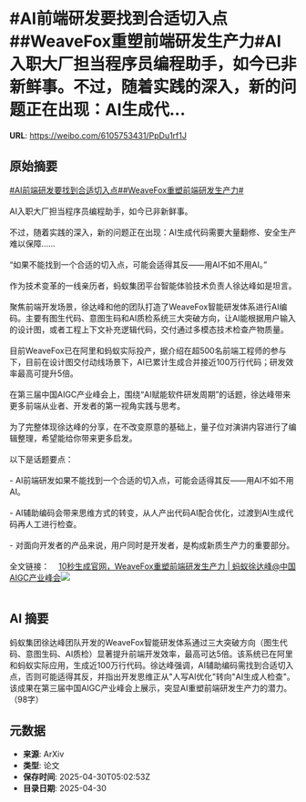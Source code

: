 # #AI前端研发要找到合适切入点##WeaveFox重塑前端研发生产力#AI入职大厂担当程序员编程助手，如今已非新鲜事。不过，随着实践的深入，新的问题正在出现：AI生成代...

**URL**: https://weibo.com/6105753431/PpDu1rf1J

## 原始摘要

<a href="https://m.weibo.cn/search?containerid=231522type%3D1%26t%3D10%26q%3D%23AI%E5%89%8D%E7%AB%AF%E7%A0%94%E5%8F%91%E8%A6%81%E6%89%BE%E5%88%B0%E5%90%88%E9%80%82%E5%88%87%E5%85%A5%E7%82%B9%23&amp;extparam=%23AI%E5%89%8D%E7%AB%AF%E7%A0%94%E5%8F%91%E8%A6%81%E6%89%BE%E5%88%B0%E5%90%88%E9%80%82%E5%88%87%E5%85%A5%E7%82%B9%23" data-hide=""><span class="surl-text">#AI前端研发要找到合适切入点#</span></a><a href="https://m.weibo.cn/search?containerid=231522type%3D1%26t%3D10%26q%3D%23WeaveFox%E9%87%8D%E5%A1%91%E5%89%8D%E7%AB%AF%E7%A0%94%E5%8F%91%E7%94%9F%E4%BA%A7%E5%8A%9B%23&amp;extparam=%23WeaveFox%E9%87%8D%E5%A1%91%E5%89%8D%E7%AB%AF%E7%A0%94%E5%8F%91%E7%94%9F%E4%BA%A7%E5%8A%9B%23" data-hide=""><span class="surl-text">#WeaveFox重塑前端研发生产力#</span></a><br><br>AI入职大厂担当程序员编程助手，如今已非新鲜事。<br><br>不过，随着实践的深入，新的问题正在出现：AI生成代码需要大量翻修、安全生产难以保障……<br><br>“如果不能找到一个合适的切入点，可能会适得其反——用AI不如不用AI。”<br><br>作为技术变革的一线亲历者，蚂蚁集团平台智能体验技术负责人徐达峰如是坦言。<br><br>聚焦前端开发场景，徐达峰和他的团队打造了WeaveFox智能研发体系进行AI编码。主要有图生代码、意图生码和AI质检系统三大突破方向，让AI能根据用户输入的设计图，或者工程上下文补充逻辑代码，交付通过多模态技术检查产物质量。<br><br>目前WeaveFox已在阿里和蚂蚁实际投产，据介绍在超500名前端工程师的参与下，目前在设计图交付动线场景下，AI已累计生成合并接近100万行代码；研发效率最高可提升5倍。<br><br>在第三届中国AIGC产业峰会上，围绕“AI赋能软件研发周期”的话题，徐达峰带来更多前端从业者、开发者的第一视角实践与思考。<br><br>为了完整体现徐达峰的分享，在不改变原意的基础上，量子位对演讲内容进行了编辑整理，希望能给你带来更多启发。<br><br>以下是话题要点：<br><br>- AI前端研发如果不能找到一个合适的切入点，可能会适得其反——用AI不如不用AI。<br><br>- AI辅助编码会带来思维方式的转变，从人产出代码AI配合优化，过渡到AI生成代码再人工进行检查。<br><br>- 对面向开发者的产品来说，用户同时是开发者，是构成新质生产力的重要部分。<br><br>全文链接：<a href="https://weibo.cn/sinaurl?u=https%3A%2F%2Fmp.weixin.qq.com%2Fs%2FXgJktDMKiXWZF5spNUgP4w" data-hide=""><span class="url-icon"><img style="width: 1rem;height: 1rem" src="https://h5.sinaimg.cn/upload/2015/09/25/3/timeline_card_small_web_default.png" referrerpolicy="no-referrer"></span><span class="surl-text">10秒生成官网，WeaveFox重塑前端研发生产力 | 蚂蚁徐达峰@中国AIGC产业峰会</span></a><img style="" src="https://tvax3.sinaimg.cn/large/006Fd7o3gy1i0yp7wkt1oj30zk0npdxy.jpg" referrerpolicy="no-referrer"><br><br>

## AI 摘要

蚂蚁集团徐达峰团队开发的WeaveFox智能研发体系通过三大突破方向（图生代码、意图生码、AI质检）显著提升前端开发效率，最高可达5倍。该系统已在阿里和蚂蚁实际应用，生成近100万行代码。徐达峰强调，AI辅助编码需找到合适切入点，否则可能适得其反，并指出开发思维正从"人写AI优化"转向"AI生成人检查"。该成果在第三届中国AIGC产业峰会上展示，突显AI重塑前端研发生产力的潜力。（98字）

## 元数据

- **来源**: ArXiv
- **类型**: 论文
- **保存时间**: 2025-04-30T05:02:53Z
- **目录日期**: 2025-04-30
